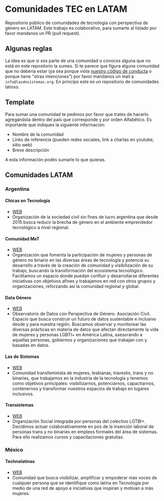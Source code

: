 # Comunidades TEC en LATAM
Repositorio público de comunidades de tecnología con perspectiva de género en LATAM.
Este trabajo es colaborativo, para sumarte al listado por favor mandanos un PR (pull request).

## Algunas reglas 

La idea es que si sos parte de una comunidad o conoces alguna que no está en este repositorio la sumes.
Si te parece que figura alguna comunidad que no debería estar (ya sea porque viola [nuestro código de conducta](https://github.com/lasdesistemas/codigo-de-conducta) o porque tiene "otras intenciones") por favor mandanos un mail a `info@lasdesistemas.org`.
En principo este es un repositorio de comunidades latinxs. 

## Template
Para sumar una comunidad te pedimos por favor que trates de hacerlo agregándola dentro del país que corresponde y por orden Alfabético.
Es importante que indiques la siguiente información:
- Nombre de la comunidad
- Links de referencia (pueden redes sociales, link a charlas en youtube, sitio web)
- Breve descripción 

A esta información podés sumarle lo que quieras.

## Comunidades LATAM

### Argentina

#### Chicas en Tecnología
- [WEB](https://chicasentecnologia.org/) 
- Organización de la sociedad civil sin fines de lucro argentina que desde 2015 busca reducir la brecha de género en el ambiente emprendedor tecnológico a nivel regional.

#### Comunidad MeT
- [WEB](https://mujeresentecnologia.org/)
- Organización que fomenta la participación de mujeres y personas de género no binario en las diversas áreas de tecnología y potencia su desarrollo a través de la creación de comunidad y visibilización de su trabajo, buscando la transformación del ecosistema tecnológico. Facilitamos un espacio donde puedan confluir y desarrollarse diferentes iniciativas con objetivos afines y trabajamos en red con otros grupos y organizaciones, reforzando así la comunidad regional y global.


#### Data Género
- [WEB](https://www.datagenero.org/) 
- Observatorio de Datos con Perspectiva de Género. Asociación Civil. Espacio que busca construir un futuro de datos sustentable e inclusivo desde y para nuestra región. Buscamos observar y monitorear las diversas prácticas en materia de datos que afectan directamente la vida de mujeres y personas LGBTI+ en América Latina, asesorando a aquellas personas, gobiernos y organizaciones que trabajan con y basadas en datos.

#### Las de Sistemas
- [WEB](https://lasdesistemas.org)
- Comunidad transfeminista de mujeres, lesbianas, travestis, trans y no binaries, que trabajamos en la industria de la tecnología y tenemos como objetivos principales: visibilizarnos, potenciarnos, capacitarnos, contenernos y transformar nuestros espacios de trabajo en lugares inclusivos.

#### Transistemas
- [WEB](https://transistemas.org/)
- Organización Social integrada por personas del colectivo LGTBI+. Decidimos actuar colaborativamente en pos de la inserción laboral de personas trans y no binaries en empleos formales del área de sistemas. Para ello realizamos cursos y capacitaciones gratuitas.


### México

#### Technolatinas
- [WEB](https://technolatinas.org/) 
- Comunidad que busca visibilizar, amplificar y empoderar más voces de cualquier persona que se identifique como latina en Tecnología por medio de una red de apoyo e iniciativas que inspiran y motivan a más mujeres.
